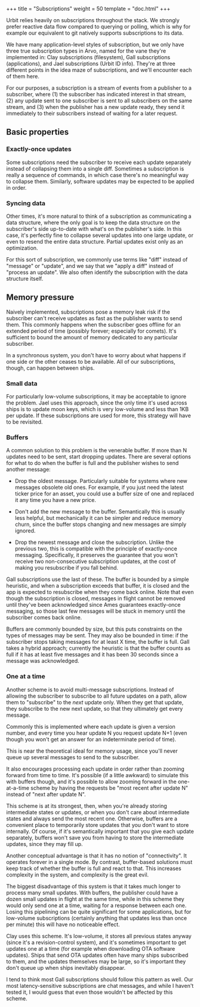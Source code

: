 +++
title = "Subscriptions"
weight = 50
template = "doc.html"
+++

Urbit relies heavily on subscriptions throughout the stack. We strongly
prefer reactive data flow compared to querying or polling, which is why
for example our equivalent to git natively supports subscriptions to its
data.

We have many application-level styles of subscription, but we only have
three true subscription types in Arvo, named for the vane they're
implemented in: Clay subscriptions (filesystem), Gall subscriptions
(applications), and Jael subscriptions (Urbit ID info). They're at
three different points in the idea maze of subscriptions, and we'll
encounter each of them here.

For our purposes, a subscription is a stream of events from a publisher
to a subscriber, where (1) the subscriber has indicated interest in that
stream, (2) any update sent to one subscriber is sent to all subscribers
on the same stream, and (3) when the publisher has a new update ready,
they send it immediately to their subscribers instead of waiting for a
later request.

## Basic properties

### Exactly-once updates

Some subscriptions need the subscriber to receive each update separately
instead of collapsing them into a single diff. Sometimes a subscription
is really a sequence of commands, in which case there's no meaningful
way to collapse them. Similarly, software updates may be expected to be
applied in order.

### Syncing data

Other times, it's more natural to think of a subscription as
communicating a data structure, where the only goal is to keep the data
structure on the subscriber's side up-to-date with what's on the
publisher's side. In this case, it's perfectly fine to collapse several
updates into one large update, or even to resend the entire data
structure. Partial updates exist only as an optimization.

For this sort of subscription, we commonly use terms like "diff" instead
of "message" or "update", and we say that we "apply a diff" instead of
"process an update". We also often identify the subscription with the
data structure itself.

## Memory pressure

Naively implemented, subscriptions pose a memory leak risk if the
subscriber can't receive updates as fast as the publisher wants to send
them. This commonly happens when the subscriber goes offline for an
extended period of time (possibly forever; especially for comets). It's
sufficient to bound the amount of memory dedicated to any particular
subscriber.

In a synchronous system, you don't have to worry about what happens if
one side or the other ceases to be available. All of our subscriptions,
though, can happen between ships.

### Small data

For particularly low-volume subscriptions, it may be acceptable to
ignore the problem. Jael uses this approach, since the only time it's
used across ships is to update moon keys, which is very low-volume and
less than 1KB per update. If these subscriptions are used for more,
this strategy will have to be revisited.

### Buffers

A common solution to this problem is the venerable buffer. If more than
N updates need to be sent, start dropping updates. There are several
options for what to do when the buffer is full and the publisher wishes
to send another message:

- Drop the oldest message. Particularly suitable for systems where new
  messages obsolete old ones. For example, if you just need the latest
  ticker price for an asset, you could use a buffer size of one and
  replaced it any time you have a new price.

- Don't add the new message to the buffer. Semantically this is usually
  less helpful, but mechanically it can be simpler and reduce memory
  churn, since the buffer stops changing and new messages are simply
  ignored.

- Drop the newest message and close the subscription. Unlike the
  previous two, this is compatible with the principle of exactly-once
  messaging. Specifically, it preserves the guarantee that you won't
  receive two non-consecutive subscription updates, at the cost of making
  you resubscribe if you fall behind.

Gall subscriptions use the last of these. The buffer is bounded by a
simple heuristic, and when a subscription exceeds that buffer, it is
closed and the app is expected to resubscribe when they come back
online. Note that even though the subscription is closed, messages in
flight cannot be removed until they've been acknowledged since Ames
guarantees exactly-once messaging, so those last few messages will be
stuck in memory until the subscriber comes back online.

Buffers are commonly bounded by size, but this puts constraints on the
types of messages may be sent. They may also be bounded in time: if the
subscriber stops taking messages for at least X time, the buffer is
full. Gall takes a hybrid approach; currently the heuristic is that the
buffer counts as full if it has at least five messages and it has been
30 seconds since a message was acknowledged.

### One at a time

Another scheme is to avoid multi-message subscriptions. Instead of
allowing the subscriber to subscribe to all future updates on a path,
allow them to "subscribe" to the _next_ update only. When they get that
update, they subscribe to the new next update, so that they ultimately
get every message.

Commonly this is implemented where each update is given a version
number, and every time you hear update N you request update N+1 (even
though you won't get an answer for an indeterminate period of time).

This is near the theoretical ideal for memory usage, since you'll never
queue up several messages to send to the subscriber.

It also encourages processing each update in order rather than zooming
forward from time to time. It's possible (if a little awkward) to
simulate this with buffers though, and it's possible to allow zooming
forward in the one-at-a-time scheme by having the requests be "most
recent after update N" instead of "next after update N".

This scheme is at its strongest, then, when you're already storing
intermediate states or updates, or when you don't care about
intermediate states and always send the most recent one. Otherwise,
buffers are a convenient place to temporarily store updates that you
don't want to store internally. Of course, if it's semantically
important that you give each update separately, buffers won't save you
from having to store the intermediate updates, since they may fill up.

Another conceptual advantage is that it has no notion of "connectivity".
It operates forever in a single mode. By contrast, buffer-based
solutions must keep track of whether the buffer is full and react to
that. This increases complexity in the system, and complexity is the
great evil.

The biggest disadvantage of this system is that it takes much longer to
process many small updates. With buffers, the publisher could have a
dozen small updates in flight at the same time, while in this scheme
they would only send one at a time, waiting for a response between each
one. Losing this pipelining can be quite significant for some
applications, but for low-volume subscriptions (certainly anything that
updates less than once per minute) this will have no noticeable effect.

Clay uses this scheme. It's low-volume, it stores all previous states
anyway (since it's a revision-control system), and it's sometimes
important to get updates one at a time (for example when downloading OTA
software updates). Ships that send OTA updates often have many ships
subscribed to them, and the updates themselves may be large, so it's
important they don't queue up when ships inevitably disappear.

I tend to think most Gall subscriptions should follow this pattern as
well. Our most latency-sensitive subscriptions are chat messages, and
while I haven't tested it, I would guess that even those wouldn't be
affected by this scheme.
